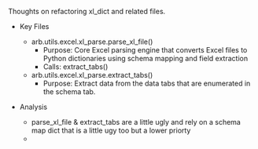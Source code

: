 Thoughts on refactoring xl_dict and related files.

- Key Files
  - arb.utils.excel.xl_parse.parse_xl_file()
    - Purpose: Core Excel parsing engine that converts Excel files to Python dictionaries using schema mapping and field extraction
    - Calls: extract_tabs()
  - arb.utils.excel.xl_parse.extract_tabs()
    - Purpose: Extract data from the data tabs that are enumerated in the schema tab.

- Analysis
  - parse_xl_file & extract_tabs are a little ugly and rely on a schema map dict that is a little ugy too but a lower priorty
  -

